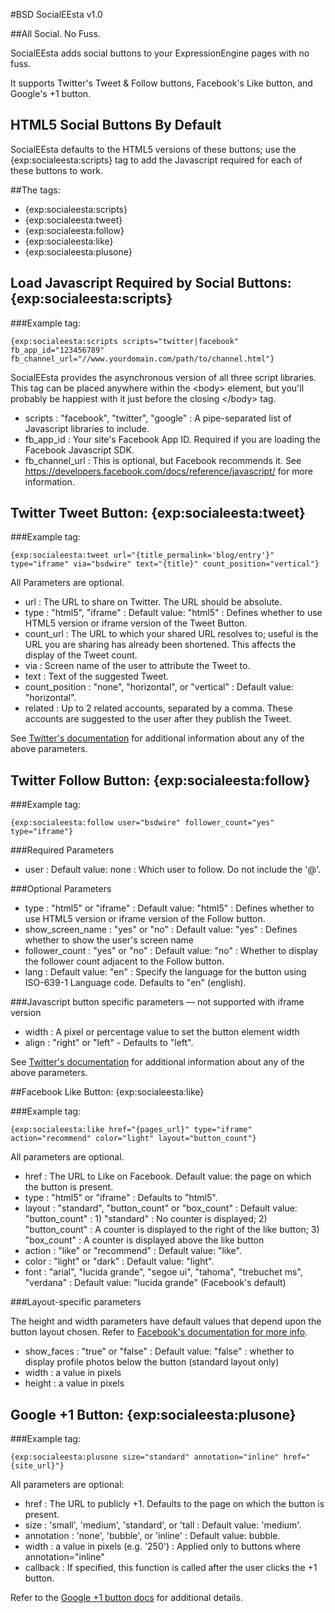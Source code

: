 #BSD SocialEEsta v1.0

##All Social. No Fuss.

SocialEEsta adds social buttons to your ExpressionEngine pages with no fuss.

It supports Twitter's Tweet & Follow buttons, Facebook's Like button, and Google's +1 button.

## HTML5 Social Buttons By Default

SocialEEsta defaults to the HTML5 versions of these buttons; use the {exp:socialeesta:scripts} tag to add the Javascript required for each of these buttons to work.

##The tags:

- {exp:socialeesta:scripts}
- {exp:socialeesta:tweet}
- {exp:socialeesta:follow}
- {exp:socialeesta:like}
- {exp:socialeesta:plusone}


## Load Javascript Required by Social Buttons: {exp:socialeesta:scripts}

###Example tag:

```
{exp:socialeesta:scripts scripts="twitter|facebook" fb_app_id="123456789" fb_channel_url="//www.yourdomain.com/path/to/channel.html"}
```

SocialEEsta provides the asynchronous version of all three script libraries. This tag can be placed anywhere within the &lt;body&gt; element, but you'll probably be happiest with it just before the closing &lt;/body&gt; tag.

- scripts : "facebook", "twitter", "google" :  A pipe-separated list of Javascript libraries to include.
- fb_app_id  :  Your site's Facebook App ID. Required if you are loading the Facebook Javascript SDK.
- fb_channel_url  :  This is optional, but Facebook recommends it. See https://developers.facebook.com/docs/reference/javascript/ for more information.


## Twitter Tweet Button: {exp:socialeesta:tweet} 


###Example tag:

```
{exp:socialeesta:tweet url="{title_permalink='blog/entry'}" type="iframe" via="bsdwire" text="{title}" count_position="vertical"}
```

All Parameters are optional.

- url  :  The URL to share on Twitter. The URL should be absolute.
- type  :  "html5", "iframe" :  Default value: "html5"  :  Defines whether to use HTML5 version or iframe version of the Tweet Button.
- count_url  :  The URL to which your shared URL resolves to; useful is the URL you are sharing has already been shortened. This affects the display of the Tweet count.
- via  :  Screen name of the user to attribute the Tweet to.
- text  :  Text of the suggested Tweet.
- count_position  :  "none", "horizontal", or "vertical"  :  Default value: "horizontal".
- related  :  Up to 2 related accounts, separated by a comma. These accounts are suggested to the user after they publish the Tweet.

See [Twitter's documentation](https://dev.twitter.com/docs/tweet-button) for additional information about any of the above parameters.

## Twitter Follow Button: {exp:socialeesta:follow}

###Example tag:

```
{exp:socialeesta:follow user="bsdwire" follower_count="yes" type="iframe"}
```

###Required Parameters

- user  :   Default value: none  :  Which user to follow. Do not include the '@'.

###Optional Parameters

- type  :  "html5" or "iframe"  :  Default value: "html5"  :  Defines whether to use HTML5 version or iframe version of the Follow button.
- show_screen_name  :  "yes" or "no"  :  Default value: "yes"  : Defines whether to show the user's screen name
- follower_count  :  "yes" or "no"  :  Default value: "no"  :  Whether to display the follower count adjacent to the Follow button. 
- lang  :  Default value: "en"  :  Specify the language for the button using ISO-639-1 Language code. Defaults to "en" (english).

###Javascript button specific parameters — not supported with iframe version

- width  :  A pixel or percentage value to set the button element width
- align  :  "right" or "left" - Defaults to "left".

See [Twitter's documentation](https://dev.twitter.com/docs/follow-button) for additional information about any of the above parameters.



##Facebook Like Button: {exp:socialeesta:like}


###Example tag: 

```
{exp:socialeesta:like href="{pages_url}" type="iframe" action="recommend" color="light" layout="button_count"}
```

All parameters are optional.

- href  :  The URL to Like on Facebook. Default value: the page on which the button is present.
- type  :  "html5" or "iframe" :  Defaults to "html5". 
- layout  :  "standard", "button_count" or "box_count"  :  Default value: "button_count"  :  1) "standard" : No counter is displayed; 2) "button_count" : A counter is displayed to the right of the like button; 3) "box_count" : A counter is displayed above the like button
- action  :  "like" or "recommend"  :  Default value: "like".
- color  :  "light" or "dark"  :  Default value: "light".
- font :  "arial", "lucida grande", "segoe ui", "tahoma", "trebuchet ms", "verdana" : Default value: "lucida grande" (Facebook's default)

###Layout-specific parameters

The height and width parameters have default values that depend upon the button layout chosen. Refer to [Facebook's documentation for more info](https://developers.facebook.com/docs/reference/plugins/like/).

- show_faces  :  "true" or "false"  :  Default value: "false"  :  whether to display profile photos below the button (standard layout only)
- width  :  a value in pixels
- height  :  a value in pixels




## Google +1 Button: {exp:socialeesta:plusone}

###Example tag: 

```
{exp:socialeesta:plusone size="standard" annotation="inline" href="{site_url}"}
```

All parameters are optional:

- href  :  The URL to publicly +1. Defaults to the page on which the button is present.
- size  :  'small', 'medium', 'standard', or 'tall  :  Default value: 'medium'.
- annotation  :  'none', 'bubble', or 'inline'  :  Default value: bubble. 
- width  :  a value in pixels (e.g. '250')  :  Applied only to buttons where annotation="inline"
- callback  :  If specified, this function is called after the user clicks the +1 button. 

Refer to the [Google +1 button docs](https://developers.google.com/+/plugins/+1button/) for additional details.